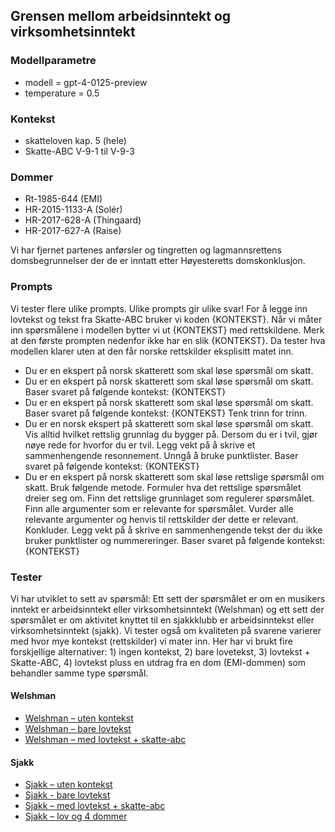 ## Grensen mellom arbeidsinntekt og virksomhetsinntekt

### Modellparametre
- modell = gpt-4-0125-preview
- temperature = 0.5

### Kontekst
- skatteloven kap. 5 (hele)
- Skatte-ABC V-9-1 til V-9-3

### Dommer
- Rt-1985-644 (EMI)
- HR-2015-1133-A (Solér)
- HR-2017-628-A (Thingaard)
- HR-2017-627-A  (Raise)

Vi har fjernet partenes anførsler og tingretten og lagmannsrettens domsbegrunnelser der de er inntatt etter Høyesteretts domskonklusjon.


### Prompts
Vi tester flere ulike prompts. Ulike prompts gir ulike svar! For å legge inn lovtekst og tekst fra Skatte-ABC bruker vi koden {KONTEKST}. Når vi måter inn spørsmålene i modellen bytter vi ut {KONTEKST} med rettskildene. Merk at den første prompten nedenfor ikke har en slik {KONTEKST}. Da tester hva modellen klarer uten at den får norske rettskilder eksplisitt matet inn. 

- Du er en ekspert på norsk skatterett som skal løse spørsmål om skatt.
- Du er en ekspert på norsk skatterett som skal løse spørsmål om skatt. Baser svaret på følgende kontekst: {KONTEKST}
- Du er en ekspert på norsk skatterett som skal løse spørsmål om skatt. Baser svaret på følgende kontekst: {KONTEKST} Tenk trinn for trinn.
- Du er en norsk ekspert på skatterett som skal løse spørsmål om skatt. Vis alltid hvilket rettslig grunnlag du bygger på. Dersom du er i tvil, gjør nøye rede for hvorfor du er tvil. Legg vekt på å skrive et sammenhengende resonnement. Unngå å bruke punktlister. Baser svaret på følgende kontekst: {KONTEKST}
- Du er en ekspert på norsk skatterett som skal løse rettslige spørsmål om skatt. Bruk følgende metode. Formuler hva det rettslige spørsmålet dreier seg om. Finn det rettslige grunnlaget som regulerer spørsmålet. Finn alle argumenter som er relevante for spørsmålet. Vurder alle relevante argumenter og henvis til rettskilder der dette er relevant. Konkluder. Legg vekt på å skrive en sammenhengende tekst der du ikke bruker punktlister og nummereringer. Baser svaret på følgende kontekst: {KONTEKST}

### Tester
Vi har utviklet to sett av spørsmål: Ett sett der spørsmålet er om en musikers inntekt er arbeidsinntekt eller virksomhetsinntekt (Welshman) og ett sett der spørsmålet er om aktivitet knyttet til en sjakkklubb er arbeidsinntekst eller virksomhetsinntekt (sjakk).
Vi tester også om kvaliteten på svarene varierer med hvor mye kontekst (rettskilder) vi mater inn. Her har vi brukt fire forskjellige alternativer: 1) ingen kontekst, 2) bare lovetekst, 3) lovtekst + Skatte-ABC, 4) lovtekst pluss en utdrag fra en dom (EMI-dommen) som behandler samme type spørsmål.

#### Welshman
- [Welshman – uten kontekst](https://github.com/hans-chr-f/ChatGPT-skatterett/blob/main/welshman_uten_kontekst.md)
- [Welshman – bare lovtekst](https://github.com/hans-chr-f/ChatGPT-skatterett/blob/main/welshman_bare_lovtekst.md)
- [Welshman – med lovtekst + skatte-abc](https://github.com/hans-chr-f/ChatGPT-skatterett/blob/main/welshman_lovtekst_abc.md)

#### Sjakk
- [Sjakk – uten kontekst](https://github.com/hans-chr-f/ChatGPT-skatterett/blob/main/sjakk_uten_kontekst.md)
- [Sjakk - bare lovtekst](https://github.com/hans-chr-f/ChatGPT-skatterett/blob/main/sjakk_bare_lovtekst.md)
- [Sjakk – med lovtekst + skatte-abc](https://github.com/hans-chr-f/ChatGPT-skatterett/blob/main/sjakk_lovtekst_abc.md)
- [Sjakk – lov og 4 dommer](https://github.com/hans-chr-f/ChatGPT-skatterett/blob/main/sjakk_lov_dommer.txt)
